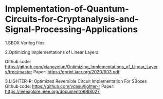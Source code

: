 # Implementation-of-Quantum-Circuits-for-Cryptanalysis-and-Signal-Processing-Applications

1.SBOX Verilog files


2.Optimizing Implementations of Linear Layers

Github code: https://github.com/xiangzejun/Optimizing_Implementations_of_Linear_Layers/tree/master
Paper: https://eprint.iacr.org/2020/903.pdf


3.LIGHTER-R: Optimized Reversible Circuit Implementation For SBoxes
Github code: https://github.com/vdasu/lighter-r
Paper: https://ieeexplore.ieee.org/document/9088027
